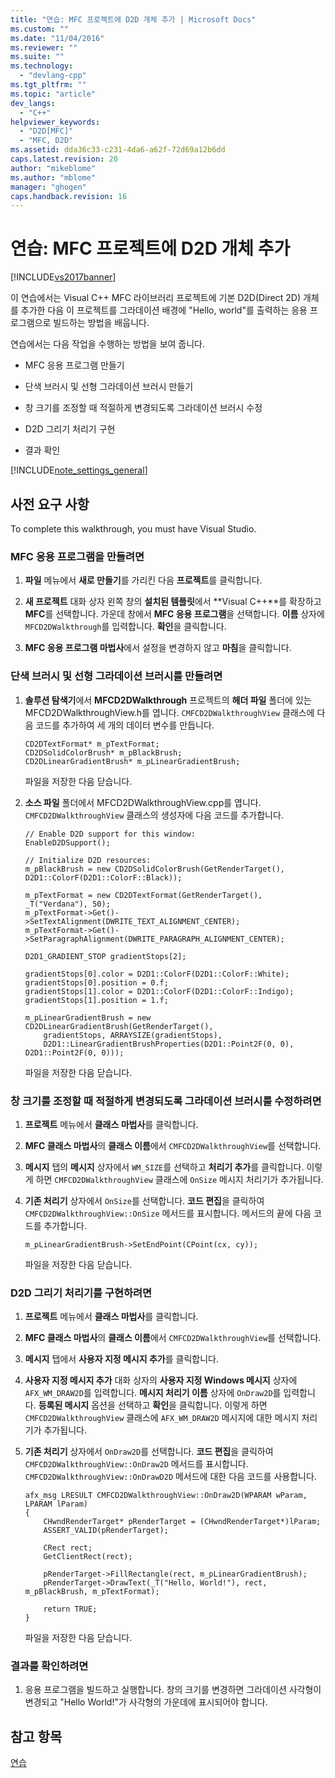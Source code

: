 ```yaml
---
title: "연습: MFC 프로젝트에 D2D 개체 추가 | Microsoft Docs"
ms.custom: ""
ms.date: "11/04/2016"
ms.reviewer: ""
ms.suite: ""
ms.technology: 
  - "devlang-cpp"
ms.tgt_pltfrm: ""
ms.topic: "article"
dev_langs: 
  - "C++"
helpviewer_keywords: 
  - "D2D[MFC]"
  - "MFC, D2D"
ms.assetid: dda36c33-c231-4da6-a62f-72d69a12b6dd
caps.latest.revision: 20
author: "mikeblome"
ms.author: "mblome"
manager: "ghogen"
caps.handback.revision: 16
---
```

# 연습: MFC 프로젝트에 D2D 개체 추가
[!INCLUDE[vs2017banner](../assembler/inline/includes/vs2017banner.md)]

이 연습에서는 Visual C\+\+ MFC 라이브러리 프로젝트에 기본 D2D\(Direct 2D\) 개체를 추가한 다음 이 프로젝트를 그라데이션 배경에 "Hello, world"를 출력하는 응용 프로그램으로 빌드하는 방법을 배웁니다.  
  
 연습에서는 다음 작업을 수행하는 방법을 보여 줍니다.  
  
-   MFC 응용 프로그램 만들기  
  
-   단색 브러시 및 선형 그라데이션 브러시 만들기  
  
-   창 크기를 조정할 때 적절하게 변경되도록 그라데이션 브러시 수정  
  
-   D2D 그리기 처리기 구현  
  
-   결과 확인  
  
 [!INCLUDE[note_settings_general](../mfc/includes/note_settings_general_md.md)]  
  
## 사전 요구 사항  
 To complete this walkthrough, you must have Visual Studio.  
  
### MFC 응용 프로그램을 만들려면  
  
1.  **파일** 메뉴에서 **새로 만들기**를 가리킨 다음 **프로젝트**를 클릭합니다.  
  
2.  **새 프로젝트** 대화 상자 왼쪽 창의 **설치된 템플릿**에서 **Visual C\+\+**를 확장하고 **MFC**를 선택합니다.  가운데 창에서 **MFC 응용 프로그램**을 선택합니다.  **이름** 상자에 `MFCD2DWalkthrough`를 입력합니다.  **확인**을 클릭합니다.  
  
3.  **MFC 응용 프로그램 마법사**에서 설정을 변경하지 않고 **마침**을 클릭합니다.  
  
### 단색 브러시 및 선형 그라데이션 브러시를 만들려면  
  
1.  **솔루션 탐색기**에서 **MFCD2DWalkthrough** 프로젝트의 **헤더 파일** 폴더에 있는 MFCD2DWalkthroughView.h를 엽니다.  `CMFCD2DWalkthroughView` 클래스에 다음 코드를 추가하여 세 개의 데이터 변수를 만듭니다.  
  
    ```  
    CD2DTextFormat* m_pTextFormat;  
    CD2DSolidColorBrush* m_pBlackBrush;  
    CD2DLinearGradientBrush* m_pLinearGradientBrush;  
    ```  
  
     파일을 저장한 다음 닫습니다.  
  
2.  **소스 파일** 폴더에서 MFCD2DWalkthroughView.cpp를 엽니다.  `CMFCD2DWalkthroughView` 클래스의 생성자에 다음 코드를 추가합니다.  
  
    ```  
    // Enable D2D support for this window:  
    EnableD2DSupport();  
  
    // Initialize D2D resources:  
    m_pBlackBrush = new CD2DSolidColorBrush(GetRenderTarget(), D2D1::ColorF(D2D1::ColorF::Black));  
  
    m_pTextFormat = new CD2DTextFormat(GetRenderTarget(), _T("Verdana"), 50);  
    m_pTextFormat->Get()->SetTextAlignment(DWRITE_TEXT_ALIGNMENT_CENTER);  
    m_pTextFormat->Get()->SetParagraphAlignment(DWRITE_PARAGRAPH_ALIGNMENT_CENTER);  
  
    D2D1_GRADIENT_STOP gradientStops[2];  
  
    gradientStops[0].color = D2D1::ColorF(D2D1::ColorF::White);  
    gradientStops[0].position = 0.f;  
    gradientStops[1].color = D2D1::ColorF(D2D1::ColorF::Indigo);  
    gradientStops[1].position = 1.f;  
  
    m_pLinearGradientBrush = new CD2DLinearGradientBrush(GetRenderTarget(),   
        gradientStops, ARRAYSIZE(gradientStops),  
        D2D1::LinearGradientBrushProperties(D2D1::Point2F(0, 0), D2D1::Point2F(0, 0)));  
    ```  
  
     파일을 저장한 다음 닫습니다.  
  
### 창 크기를 조정할 때 적절하게 변경되도록 그라데이션 브러시를 수정하려면  
  
1.  **프로젝트** 메뉴에서 **클래스 마법사**를 클릭합니다.  
  
2.  **MFC 클래스 마법사**의 **클래스 이름**에서 `CMFCD2DWalkthroughView`를 선택합니다.  
  
3.  **메시지** 탭의 **메시지** 상자에서 `WM_SIZE`를 선택하고 **처리기 추가**를 클릭합니다.  이렇게 하면 `CMFCD2DWalkthroughView` 클래스에 `OnSize` 메시지 처리기가 추가됩니다.  
  
4.  **기존 처리기** 상자에서 `OnSize`를 선택합니다.  **코드 편집**을 클릭하여 `CMFCD2DWalkthroughView::OnSize` 메서드를 표시합니다.  메서드의 끝에 다음 코드를 추가합니다.  
  
    ```  
    m_pLinearGradientBrush->SetEndPoint(CPoint(cx, cy));  
    ```  
  
     파일을 저장한 다음 닫습니다.  
  
### D2D 그리기 처리기를 구현하려면  
  
1.  **프로젝트** 메뉴에서 **클래스 마법사**를 클릭합니다.  
  
2.  **MFC 클래스 마법사**의 **클래스 이름**에서 `CMFCD2DWalkthroughView`를 선택합니다.  
  
3.  **메시지** 탭에서 **사용자 지정 메시지 추가**를 클릭합니다.  
  
4.  **사용자 지정 메시지 추가** 대화 상자의 **사용자 지정 Windows 메시지** 상자에 `AFX_WM_DRAW2D`를 입력합니다.  **메시지 처리기 이름** 상자에 `OnDraw2D`를 입력합니다.  **등록된 메시지** 옵션을 선택하고 **확인**을 클릭합니다.  이렇게 하면 `CMFCD2DWalkthroughView` 클래스에 `AFX_WM_DRAW2D` 메시지에 대한 메시지 처리기가 추가됩니다.  
  
5.  **기존 처리기** 상자에서 `OnDraw2D`를 선택합니다.  **코드 편집**을 클릭하여 `CMFCD2DWalkthroughView::OnDraw2D` 메서드를 표시합니다.  `CMFCD2DWalkthroughView::OnDrawD2D` 메서드에 대한 다음 코드를 사용합니다.  
  
    ```  
    afx_msg LRESULT CMFCD2DWalkthroughView::OnDraw2D(WPARAM wParam, LPARAM lParam)  
    {  
        CHwndRenderTarget* pRenderTarget = (CHwndRenderTarget*)lParam;  
        ASSERT_VALID(pRenderTarget);  
  
        CRect rect;  
        GetClientRect(rect);  
  
        pRenderTarget->FillRectangle(rect, m_pLinearGradientBrush);  
        pRenderTarget->DrawText(_T("Hello, World!"), rect, m_pBlackBrush, m_pTextFormat);  
  
        return TRUE;  
    }  
    ```  
  
     파일을 저장한 다음 닫습니다.  
  
### 결과를 확인하려면  
  
1.  응용 프로그램을 빌드하고 실행합니다.  창의 크기를 변경하면 그라데이션 사각형이 변경되고 "Hello World\!"가 사각형의 가운데에 표시되어야 합니다.  
  
## 참고 항목  
 [연습](../mfc/walkthroughs-mfc.md)